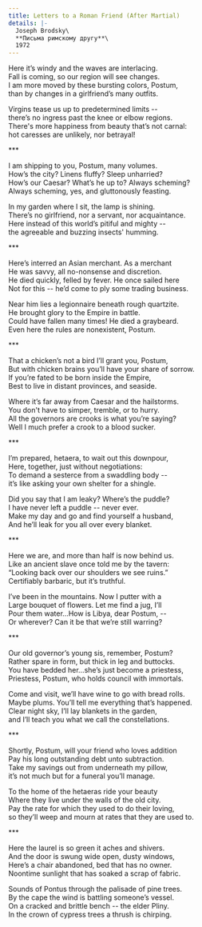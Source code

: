 ```yaml
---
title: Letters to a Roman Friend (After Martial)
details: |-
  Joseph Brodsky\
  **Письма римскому другу**\
  1972
---
```

Here it’s windy and the waves are interlacing.\
Fall is coming, so our region will see changes.\
I am more moved by these bursting colors, Postum,\
than by changes in a girlfriend’s many outfits.

Virgins tease us up to predetermined limits --\
there’s no ingress past the knee or elbow regions.\
There's more happiness from beauty that’s not carnal:\
hot caresses are unlikely, nor betrayal!

\*\**

I am shipping to you, Postum, many volumes.\
How’s the city? Linens fluffy? Sleep unharried?\
How’s our Caesar? What’s he up to? Always scheming?\
Always scheming, yes, and gluttonously feasting.

In my garden where I sit, the lamp is shining.\
There’s no girlfriend, nor a servant, nor acquaintance.\
Here instead of this world’s pitiful and mighty --\
the agreeable and buzzing insects' humming.

\*\**

Here’s interred an Asian merchant. As a merchant\
He was savvy, all no-nonsense and discretion.\
He died quickly, felled by fever. He once sailed here\
Not for this -- he’d come to ply some trading business.

Near him lies a legionnaire beneath rough quartzite.\
He brought glory to the Empire in battle.\
Could have fallen many times! He died a graybeard.\
Even here the rules are nonexistent, Postum.

\*\**

That a chicken’s not a bird I’ll grant you, Postum,\
But with chicken brains you’ll have your share of sorrow.\
If you’re fated to be born inside the Empire,\
Best to live in distant provinces, and seaside.

Where it’s far away from Caesar and the hailstorms.\
You don't have to simper, tremble, or to hurry.\
All the governors are crooks is what you’re saying?\
Well I much prefer a crook to a blood sucker.

\*\**

I’m prepared, hetaera, to wait out this downpour,\
Here, together, just without negotiations:\
To demand a sesterce from a swaddling body --\
it’s like asking your own shelter for a shingle.

Did you say that I am leaky? Where’s the puddle?\
I have never left a puddle -- never ever.\
Make my day and go and find yourself a husband,\
And he’ll leak for you all over every blanket.

\*\**

Here we are, and more than half is now behind us.\
Like an ancient slave once told me by the tavern:\
“Looking back over our shoulders we see ruins.”\
Certifiably barbaric, but it’s truthful.

I’ve been in the mountains. Now I putter with a\
Large bouquet of flowers. Let me find a jug, I’ll\
Pour them water…How is Libya, dear Postum, --\
Or wherever? Can it be that we’re still warring?

\*\**

Our old governor’s young sis, remember, Postum?\
Rather spare in form, but thick in leg and buttocks.\
You have bedded her…she’s just become a priestess,\
Priestess, Postum, who holds council with immortals.

Come and visit, we’ll have wine to go with bread rolls.\
Maybe plums. You’ll tell me everything that’s happened.\
Clear night sky, I’ll lay blankets in the garden,\
and I’ll teach you what we call the constellations.

\*\**

Shortly, Postum, will your friend who loves addition\
Pay his long outstanding debt unto subtraction.\
Take my savings out from underneath my pillow,\
it’s not much but for a funeral you’ll manage.

To the home of the hetaeras ride your beauty\
Where they live under the walls of the old city.\
Pay the rate for which they used to do their loving,\
so they’ll weep and mourn at rates that they are used to.

\*\**

Here the laurel is so green it aches and shivers.\
And the door is swung wide open, dusty windows,\
Here’s a chair abandoned, bed that has no owner.\
Noontime sunlight that has soaked a scrap of fabric.

Sounds of Pontus through the palisade of pine trees.\
By the cape the wind is battling someone’s vessel.\
On a cracked and brittle bench -- the elder Pliny.\
In the crown of cypress trees a thrush is chirping.
